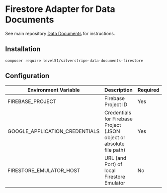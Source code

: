 # Firestore Adapter for Data Documents

See main repository [Data Documents](https://github.com/Level51/silverstripe-data-documents) for instructions.

## Installation

```
composer require level51/silverstripe-data-documents-firestore
```

## Configuration

| Environment Variable           | Description                                                          | Required |
|--------------------------------|----------------------------------------------------------------------|----------|
| FIREBASE_PROJECT               | Firebase Project ID                                                  | Yes      |
| GOOGLE_APPLICATION_CREDENTIALS | Credentials for Firebase Project (JSON object or absolute file path) | Yes      |
| FIRESTORE_EMULATOR_HOST        | URL (and Port) of local Firestore Emulator                           | No       |
